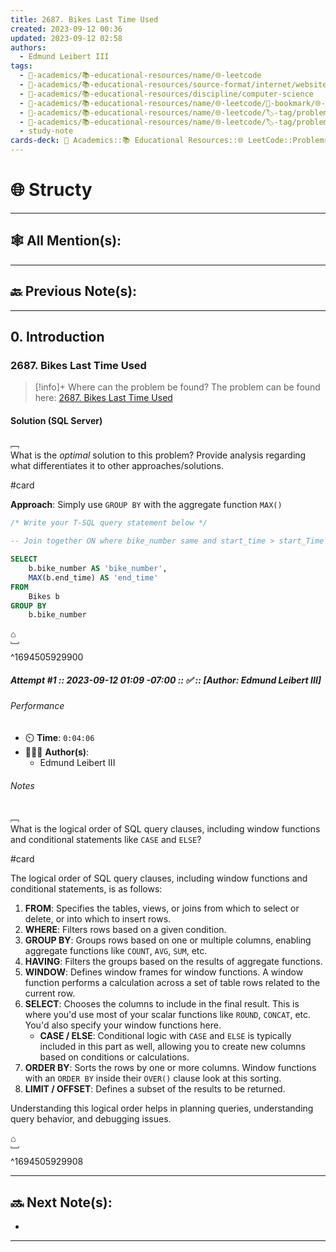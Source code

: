 ```yaml
---
title: 2687. Bikes Last Time Used
created: 2023-09-12 00:36
updated: 2023-09-12 02:58
authors:
  - Edmund Leibert III
tags:
  - 🔴-academics/📚-educational-resources/name/🌐-leetcode
  - 🔴-academics/📚-educational-resources/source-format/internet/website
  - 🔴-academics/📚-educational-resources/discipline/computer-science
  - 🔴-academics/📚-educational-resources/name/🌐-leetcode/🔖-bookmark/🌐-leetcode/problems/2687-bikes-last-time-used
  - 🔴-academics/📚-educational-resources/name/🌐-leetcode/🏷️-tag/problem/difficulty/easy
  - 🔴-academics/📚-educational-resources/name/🌐-leetcode/🏷️-tag/problem/tag/topic/database
  - study-note
cards-deck: 🔴 Academics::📚 Educational Resources::🌐 LeetCode::Problems::2687. Bikes Last Time Used
---
```


# 🌐 Structy

---

## 🕸️ All Mention(s): 

---

## 🔙 Previous Note(s):

---

## 0. Introduction

### 2687. Bikes Last Time Used

> [!info]+ Where can the problem be found?
> The problem can be found here: [2687. Bikes Last Time Used](https://leetcode.com/problems/bikes-last-time-used/description/)

#### Solution (SQL Server)

﹇<br>
What is the _optimal_ solution to this problem? Provide analysis regarding what differentiates it to other approaches/solutions.

#card 

**Approach**: Simply use `GROUP BY` with the aggregate function `MAX()`
```sql
/* Write your T-SQL query statement below */

-- Join together ON where bike_number same and start_time > start_Time of previosu

SELECT
    b.bike_number AS 'bike_number',
    MAX(b.end_time) AS 'end_time'
FROM 
    Bikes b
GROUP BY
    b.bike_number
```

⌂
<br>﹈<br>^1694505929900


##### Attempt #1 :: 2023-09-12 01:09 -07:00 :: ✅ :: \[Author: Edmund Leibert III\]

###### Performance

- ⏲️ **Time**: `0:04:06`
- 🧔🏽‍♂️ **Author(s)**:
	- Edmund Leibert III

###### Notes

﹇<br>
What is the logical order of SQL query clauses, including window functions and conditional statements like `CASE` and `ELSE`?

#card

The logical order of SQL query clauses, including window functions and conditional statements, is as follows:
1. **FROM**: Specifies the tables, views, or joins from which to select or delete, or into which to insert rows.
2. **WHERE**: Filters rows based on a given condition.
3. **GROUP BY**: Groups rows based on one or multiple columns, enabling aggregate functions like `COUNT`, `AVG`, `SUM`, etc.
4. **HAVING**: Filters the groups based on the results of aggregate functions.
5. **WINDOW**: Defines window frames for window functions. A window function performs a calculation across a set of table rows related to the current row.
6. **SELECT**: Chooses the columns to include in the final result. This is where you'd use most of your scalar functions like `ROUND`, `CONCAT`, etc. You'd also specify your window functions here.
   - **CASE / ELSE**: Conditional logic with `CASE` and `ELSE` is typically included in this part as well, allowing you to create new columns based on conditions or calculations.
7. **ORDER BY**: Sorts the rows by one or more columns. Window functions with an `ORDER BY` inside their `OVER()` clause look at this sorting.
8. **LIMIT / OFFSET**: Defines a subset of the results to be returned.

Understanding this logical order helps in planning queries, understanding query behavior, and debugging issues.

⌂
<br>﹈<br>^1694505929908



---

## 🔜 Next Note(s):
- 

---
